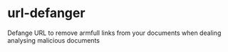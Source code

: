 # url-defanger
Defange URL to remove armfull links from your documents when dealing analysing malicious documents
